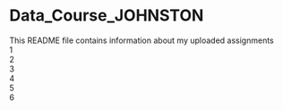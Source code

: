 # Data_Course_JOHNSTON  
This README file contains information about my uploaded assignments  
1  
2  
3  
4  
5  
6
